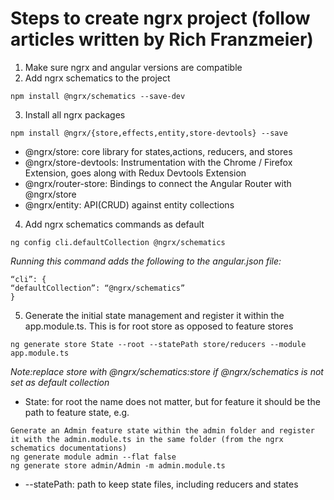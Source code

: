 # Steps to create ngrx project (follow articles written by Rich Franzmeier)

1. Make sure ngrx and angular versions are compatible
2. Add ngrx schematics to the project
```
npm install @ngrx/schematics --save-dev
```
3. Install all ngrx packages
```
npm install @ngrx/{store,effects,entity,store-devtools} --save
```
* @ngrx/store: core library for states,actions, reducers, and stores
* @ngrx/store-devtools: Instrumentation with the Chrome / Firefox Extension, goes along with Redux Devtools Extension
* @ngrx/router-store: Bindings to connect the Angular Router with @ngrx/store
* @ngrx/entity: API(CRUD) against entity collections

4. Add ngrx schematics commands as default
```
ng config cli.defaultCollection @ngrx/schematics
```
*Running this command adds the following to the angular.json file:*
```
“cli”: {
“defaultCollection”: “@ngrx/schematics”
}
```
5. Generate the initial state management and register it within the app.module.ts. This is for root store as opposed to feature stores
```
ng generate store State --root --statePath store/reducers --module app.module.ts
```
*Note:replace store with @ngrx/schematics:store if @ngrx/schematics is not set as default collection*
* State: for root the name does not matter, but for feature it should be the path to feature state, e.g.
```
Generate an Admin feature state within the admin folder and register it with the admin.module.ts in the same folder (from the ngrx schematics documentations)
ng generate module admin --flat false
ng generate store admin/Admin -m admin.module.ts
```
* --statePath: path to keep state files, including reducers and states
